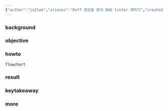 ```yaml
---
{"author":"jx2lee","aliases":"Ruff 영감을 받아 DAG linter 제작기","created":"2025-07-13T18:07:23.411+09:00","last-updated":"2025-07-13 18:07","tags":null,"project":{"include":true,"status":"doing","company":"Bithumb","duration":"2025.07 -"},"dg-publish":true,"dg-home-link":false,"dg-show-local-graph":false,"dg-show-backlinks":false,"dg-show-toc":false,"dg-show-inline-title":false,"dg-show-file-tree":false,"dg-enable-search":false,"dg-link-preview":true,"dg-show-tags":false,"dg-pass-frontmatter":false,"permalink":"/data/airflow/airflow-dag-linter/","dgLinkPreview":true,"dgPassFrontmatter":true,"noteIcon":""}
---
```



### background

### objective

### howto
```mermaid
flowchart
```

### result

### keytakeaway

### more